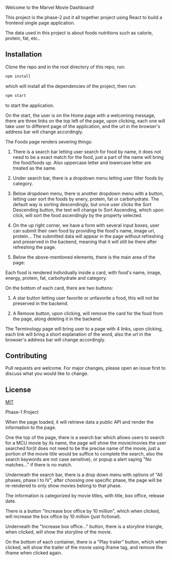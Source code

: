 Welcome to the Marvel Movie Dashboard!

This project is the phase-2 put it all together project using React to build a frontend single page application.

The data used in this project is about foods nutritions such as calorie, protein, fat, etc..

## Installation

Clone the repo and in the root directory of this repo, run:

```bash
npm install
```

which will install all the dependencies of the project, then run:

```bash
npm start
```

to start the application.

On the start, the user is on the Home page with a welcoming message, there are three links on the top left of the page, upon clicking, each one will take user to different page of the application, and the url in the browser's address bar will change accordingly.

The Foods page renders severing things:

1. There is a search bar letting user search for food by name, it does not need to be a exact match for the food, just a part of the name will bring the food/foods up. Also uppercase letter and lowercase letter are treated as the same.

2. Under search bar, there is a dropdown menu letting user filter foods by category.

3. Below dropdown menu, there is another dropdown menu with a button, letting user sort the foods by enery, protein, fat or carbohydrate. The default way is sorting descendingly, but once user clicks the Sort Descending button, the text will change to Sort Ascending, which upon click, will sort the food ascendingly by the property selected.

4. On the up right corner, we have a form with several input boxes, user can submit their own food by providing the food's name, image url, protein... The submitted data will appear in the page without refreshing and preserved in the backend, meaning that it will still be there after refreshing the page.

5. Below the above-mentioned elements, there is the main area of the page:

Each food is rendered individually inside a card, with food's name, image, energy, protein, fat, carbohydrate and category.

On the bottom of each card, there are two buttons:

1. A star button letting user favorite or unfavorite a food, this will not be preserved in the backend.

2. A Remove button, upon clicking, will remove the card for the food from the page, along deleting it in the backend.

The Terminology page will bring user to a page with 4 links, upon clicking, each link will bring a short explanation of the word, also the url in the browser's address bar will change accordingly.

## Contributing
Pull requests are welcome. For major changes, please open an issue first to discuss what you would like to change.

## License
[MIT](https://choosealicense.com/licenses/mit/)








Phase-1 Project

When the page loaded, it will retrieve data a public API and render the information to the page.

One the top of the page, there is a search bar which allows users to search for a MCU movie by its name, the page will show the movie/movies the user searched for(it does not need to be the precise name of the movie, just a portion of the movie title would be suffice to complete the search, also the search keywords are not case sensitive), or popup a alert saying "No matches..." if there is no match.

Underneath the search bar, there is a drop down menu with options of "All phases, phase I to IV", after choosing one specific phase, the page will be re-rendered to only show movies belong to that phase.

The information is categorized by movie titles, with title, box office, release date.

There is a button "Increase box office by 10 million", which when clicked, will increase the box office by 10 million (just fictional).

Underneath the "Increase box office..." button, there is a storyline triangle, when clicked, will show the storyline of the movie.

On the bottom of each container, there is a "Play trailer" button, which when clicked, will show the trailer of the movie using iframe tag, and remove the iframe when clicked again.
